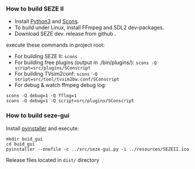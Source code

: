 ### How to build SEZE II
+ Install [Python3](https://www.python.org/downloads/) and [Scons](https://scons.org/doc/production/HTML/scons-user/ch01s02.html).
+ To build under Linux, install FFmpeg and SDL2 dev-packages.
+ Download SEZE dev. release from github .

execute these commands in project root:
+ For building SEZE II: ```scons .```
+ For building free plugins (output in ./bin/plugins/): ```scons -Q script=src/plugins/SConscript```
+ For building TVsim2conf: ```scons -Q script=src/tool/tvsim2bw.conf/SConscript```
+ For debug & watch ffmpeg debug log:
```
scons -Q debug=1 -Q fflog=1
scons -Q debug=1 -Q script=src/plugins/SConscript
```
### How to build seze-gui
Install [pyinstaller](https://www.pyinstaller.org/) and execute:
```
mkdir buid_gui
cd buid_gui
pyinstaller --onefile -c ../src/seze-gui.py -i ../resources/SEZEII.ico
```
Release files located in ```dist/``` directory
